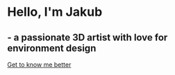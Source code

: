 # Hello, I'm Jakub
## - a passionate 3D artist with love for environment design

[Get to know me better](about-me.md)

